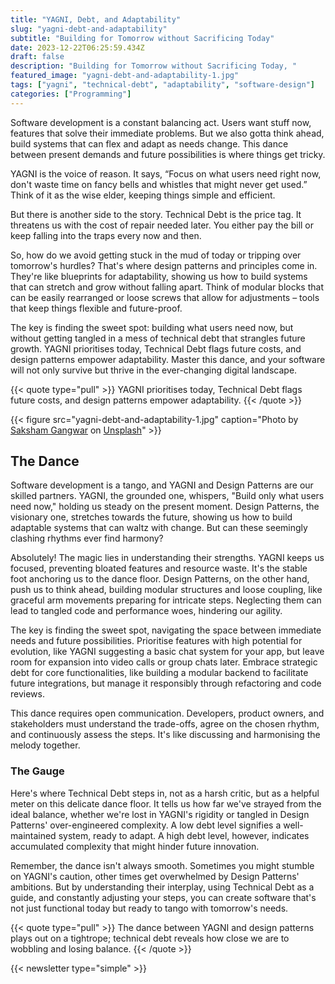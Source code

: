 ```yaml
--- 
title: "YAGNI, Debt, and Adaptability"
slug: "yagni-debt-and-adaptability"
subtitle: "Building for Tomorrow without Sacrificing Today"
date: 2023-12-22T06:25:59.434Z
draft: false
description: "Building for Tomorrow without Sacrificing Today, "
featured_image: "yagni-debt-and-adaptability-1.jpg"
tags: ["yagni", "technical-debt", "adaptability", "software-design"]
categories: ["Programming"]
---
```

Software development is a constant balancing act. Users want stuff now,
features that solve their immediate problems. But we also gotta think ahead,
build systems that can flex and adapt as needs change. This dance between
present demands and future possibilities is where things get tricky.

YAGNI is the voice of reason. It says, “Focus on what users need right now,
don't waste time on fancy bells and whistles that might never get used.” Think
of it as the wise elder, keeping things simple and efficient.

But there is another side to the story. Technical Debt is the price tag. It
threatens us with the cost of repair needed later. You either pay the bill or
keep falling into the traps every now and then.

So, how do we avoid getting stuck in the mud of today or tripping over
tomorrow's hurdles? That's where design patterns and principles come in.
They're like blueprints for adaptability, showing us how to build systems that
can stretch and grow without falling apart. Think of modular blocks that can
be easily rearranged or loose screws that allow for adjustments – tools that
keep things flexible and future-proof.

The key is finding the sweet spot: building what users need now, but without
getting tangled in a mess of technical debt that strangles future growth.
YAGNI prioritises today, Technical Debt flags future costs, and design
patterns empower adaptability. Master this dance, and your software will not
only survive but thrive in the ever-changing digital landscape.

{{< quote type="pull" >}}
YAGNI prioritises today, Technical Debt flags future costs, and design
patterns empower adaptability.
{{< /quote >}}

{{< figure src="yagni-debt-and-adaptability-1.jpg" caption="Photo by [Saksham Gangwar](https://unsplash.com/@saksham) on [Unsplash](https://unsplash.com)" >}}

## The Dance

Software development is a tango, and YAGNI and Design Patterns are our skilled
partners. YAGNI, the grounded one, whispers, "Build only what users need now,"
holding us steady on the present moment. Design Patterns, the visionary one,
stretches towards the future, showing us how to build adaptable systems that
can waltz with change. But can these seemingly clashing rhythms ever find
harmony?

Absolutely! The magic lies in understanding their strengths. YAGNI keeps us
focused, preventing bloated features and resource waste. It's the stable foot
anchoring us to the dance floor. Design Patterns, on the other hand, push us
to think ahead, building modular structures and loose coupling, like graceful
arm movements preparing for intricate steps. Neglecting them can lead to
tangled code and performance woes, hindering our agility.

The key is finding the sweet spot, navigating the space between immediate
needs and future possibilities. Prioritise features with high potential for
evolution, like YAGNI suggesting a basic chat system for your app, but leave
room for expansion into video calls or group chats later. Embrace strategic
debt for core functionalities, like building a modular backend to facilitate
future integrations, but manage it responsibly through refactoring and code
reviews.

This dance requires open communication. Developers, product owners, and
stakeholders must understand the trade-offs, agree on the chosen rhythm, and
continuously assess the steps. It's like discussing and harmonising the melody
together.

### The Gauge

Here's where Technical Debt steps in, not as a harsh critic, but as a helpful
meter on this delicate dance floor. It tells us how far we've strayed from the
ideal balance, whether we're lost in YAGNI's rigidity or tangled in Design
Patterns' over-engineered complexity. A low debt level signifies a well-
maintained system, ready to adapt. A high debt level, however, indicates
accumulated complexity that might hinder future innovation.

Remember, the dance isn't always smooth. Sometimes you might stumble on
YAGNI's caution, other times get overwhelmed by Design Patterns' ambitions.
But by understanding their interplay, using Technical Debt as a guide, and
constantly adjusting your steps, you can create software that's not just
functional today but ready to tango with tomorrow's needs.

{{< quote type="pull" >}}
The dance between YAGNI and design patterns plays out on a tightrope;
technical debt reveals how close we are to wobbling and losing balance.
{{< /quote >}}

{{< newsletter type="simple" >}}
